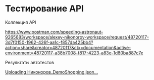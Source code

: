 # Тестирование API


Коллекция API 

https://www.postman.com/speeding-astronaut-9265683/workspace/alexey-nikonorov-workspace/request/48720117-3d7f0150-1962-426f-aa1c-f857da425bb4?action=share&creator=48720117&ctx=documentation&active-environment=48720117-a38b7008-f817-4223-a83e-1d80ba887c7e


Результаты автотестов

[Uploading Никоноров_DemoShopping.json…]()

